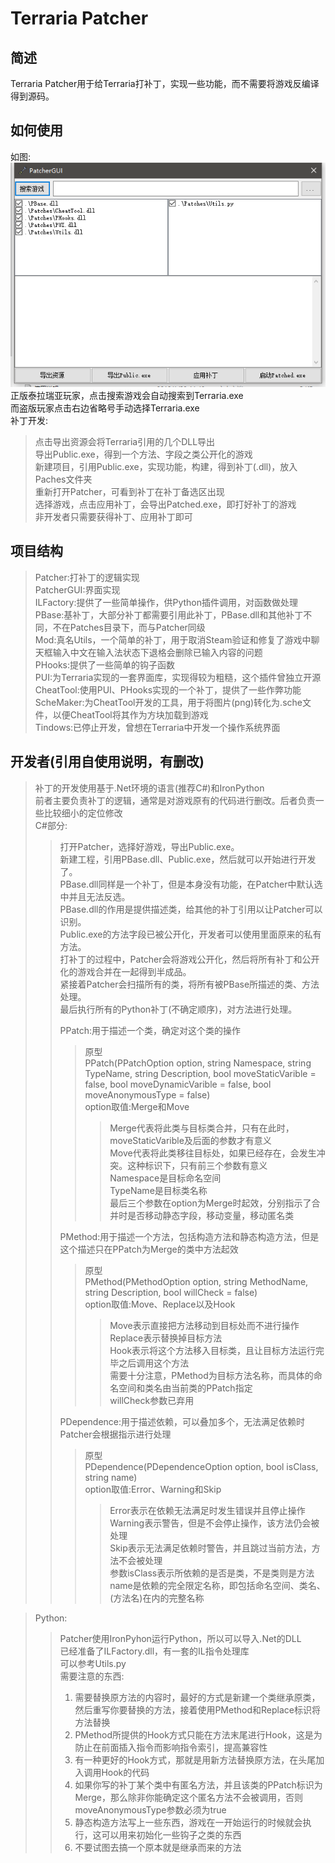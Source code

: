 # Terraria Patcher

## 简述
Terraria Patcher用于给Terraria打补丁，实现一些功能，而不需要将游戏反编译得到源码。
  
## 如何使用
如图:  
![](Pictures/Form.png)  
正版泰拉瑞亚玩家，点击搜索游戏会自动搜索到Terraria.exe  
而盗版玩家点击右边省略号手动选择Terraria.exe  
补丁开发:  
>点击导出资源会将Terraria引用的几个DLL导出  
>导出Public.exe，得到一个方法、字段之类公开化的游戏  
>新建项目，引用Public.exe，实现功能，构建，得到补丁(.dll)，放入Paches文件夹  
>重新打开Patcher，可看到补丁在补丁备选区出现  
>选择游戏，点击应用补丁，会导出Patched.exe，即打好补丁的游戏  
非开发者只需要获得补丁、应用补丁即可  
  
## 项目结构
>Patcher:打补丁的逻辑实现  
>PatcherGUI:界面实现  
>ILFactory:提供了一些简单操作，供Python插件调用，对函数做处理  
>PBase:基补丁，大部分补丁都需要引用此补丁，PBase.dll和其他补丁不同，不在Patches目录下，而与Patcher同级  
>Mod:真名Utils，一个简单的补丁，用于取消Steam验证和修复了游戏中聊天框输入中文在输入法状态下退格会删除已输入内容的问题  
>PHooks:提供了一些简单的钩子函数  
>PUI:为Terraria实现的一套界面库，实现得较为粗糙，这个插件曾独立开源  
>CheatTool:使用PUI、PHooks实现的一个补丁，提供了一些作弊功能  
>ScheMaker:为CheatTool开发的工具，用于将图片(png)转化为.sche文件，以便CheatTool将其作为方块加载到游戏  
>Tindows:已停止开发，曾想在Terraria中开发一个操作系统界面  

## 开发者(引用自使用说明，有删改)
>补丁的开发使用基于.Net环境的语言(推荐C#)和IronPython  
>前者主要负责补丁的逻辑，通常是对游戏原有的代码进行删改。后者负责一些比较细小的定位修改  
>C#部分:  
>>打开Patcher，选择好游戏，导出Public.exe。  
>>新建工程，引用PBase.dll、Public.exe，然后就可以开始进行开发了。  
>>PBase.dll同样是一个补丁，但是本身没有功能，在Patcher中默认选中并且无法反选。  
>>PBase.dll的作用是提供描述类，给其他的补丁引用以让Patcher可以识别。  
>>Public.exe的方法字段已被公开化，开发者可以使用里面原来的私有方法。  
>>打补丁的过程中，Patcher会将游戏公开化，然后将所有补丁和公开化的游戏合并在一起得到半成品。  
>>紧接着Patcher会扫描所有的类，将所有被PBase所描述的类、方法处理。  
>>最后执行所有的Python补丁(不确定顺序)，对方法进行处理。  
>>  
>>PPatch:用于描述一个类，确定对这个类的操作  
>>>原型  
>>>PPatch(PPatchOption option, string Namespace, string TypeName, string Description, bool moveStaticVarible = false, bool moveDynamicVarible = false, bool moveAnonymousType = false)  
>>>option取值:Merge和Move  
>>>>Merge代表将此类与目标类合并，只有在此时，moveStaticVarible及后面的参数才有意义  
>>>>Move代表将此类移往目标处，如果已经存在，会发生冲突。这种标识下，只有前三个参数有意义  
>>>Namespace是目标命名空间  
>>>TypeName是目标类名称  
>>>最后三个参数在option为Merge时起效，分别指示了合并时是否移动静态字段，移动变量，移动匿名类  
>>  
>>PMethod:用于描述一个方法，包括构造方法和静态构造方法，但是这个描述只在PPatch为Merge的类中方法起效  
>>>原型  
>>>PMethod(PMethodOption option, string MethodName, string Description, bool willCheck = false)  
>>>option取值:Move、Replace以及Hook  
>>>>Move表示直接把方法移动到目标处而不进行操作  
>>>>Replace表示替换掉目标方法  
>>>>Hook表示将这个方法移入目标类，且让目标方法运行完毕之后调用这个方法  
>>>需要十分注意，PMethod为目标方法名称，而具体的命名空间和类名由当前类的PPatch指定  
>>>willCheck参数已弃用  
>>  
>>PDependence:用于描述依赖，可以叠加多个，无法满足依赖时Patcher会根据指示进行处理  
>>>原型  
>>>PDependence(PDependenceOption option, bool isClass, string name)  
>>>option取值:Error、Warning和Skip  
>>>>Error表示在依赖无法满足时发生错误并且停止操作  
>>>>Warning表示警告，但是不会停止操作，该方法仍会被处理  
>>>>Skip表示无法满足依赖时警告，并且跳过当前方法，方法不会被处理  
>>>参数isClass表示所依赖的是否是类，不是类则是方法  
>>>name是依赖的完全限定名称，即包括命名空间、类名、(方法名)在内的完整名称  
  
>Python:  
>>Patcher使用IronPyhon运行Python，所以可以导入.Net的DLL  
>>已经准备了ILFactory.dll，有一套的IL指令处理库  
>>可以参考Utils.py  
>需要注意的东西:  
>>1. 需要替换原方法的内容时，最好的方式是新建一个类继承原类，然后重写你要替换的方法，接着使用PMethod和Replace标识将方法替换  
>>2. PMethod所提供的Hook方式只能在方法末尾进行Hook，这是为防止在前面插入指令而影响指令索引，提高兼容性  
>>3. 有一种更好的Hook方式，那就是用新方法替换原方法，在头尾加入调用Hook的代码  
>>4. 如果你写的补丁某个类中有匿名方法，并且该类的PPatch标识为Merge，那么除非你能确定这个匿名方法不会被调用，否则moveAnonymousType参数必须为true  
>>5. 静态构造方法写上一些东西，游戏在一开始运行的时候就会执行，这可以用来初始化一些钩子之类的东西  
>>6. 不要试图去搞一个原本就是继承而来的方法  